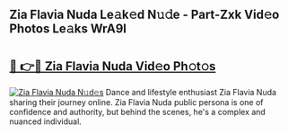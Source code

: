 ## Zia Flavia Nuda Le𝚊k𝚎d N𝚞𝚍e - Part-Zxk Vid𝚎o Photos Le𝚊ks WrA9l

# <h2><a href="http://fbg2hvm.evod.top/?m=Zia+Flavia+Nuda">🔗 👉🔴 Zia Flavia Nuda Vid𝚎o Ph𝚘t𝚘s</a></h2>

[![Zia Flavia Nuda N𝚞d𝚎s](https://i.imgur.com/8V9OHl7.gif)](http://fbg2hvm.evod.top/?m=Zia+Flavia+Nuda)
Dance and lifestyle enthusiast Zia Flavia Nuda sharing their journey online. Zia Flavia Nuda public persona is one of confidence and authority, but behind the scenes, he's a complex and nuanced individual. 
